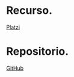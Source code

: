 # Recurso.
[Platzi](https://platzi.com/clases/3223-pensamiento-logico-lenguajes/51029-que-es-un-lenguaje-de-programacion-como-aprenderlo/)

# Repositorio.
[GitHub](https://github.com/sara-34/Curso-de-Pensamiento-L-gico-Lenguajes-de-Programaci-n-platzi)